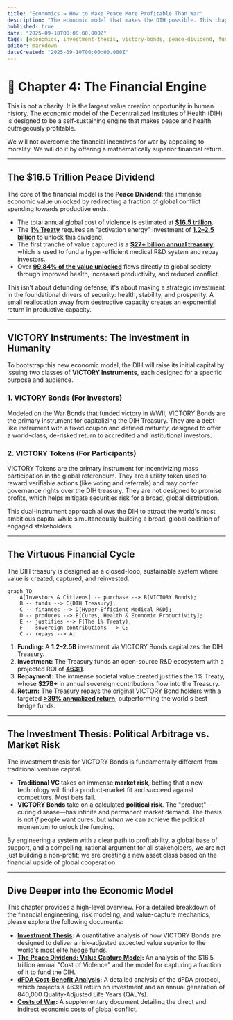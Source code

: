 ```yaml
---
title: "Economics → How to Make Peace More Profitable Than War"
description: "The economic model that makes the DIH possible. This chapter details the Peace Dividend, VICTORY Bonds, and the investment thesis that makes peace more profitable than war."
published: true
date: "2025-09-10T00:00:00.000Z"
tags: [economics, investment-thesis, victory-bonds, peace-dividend, fundraising, tokenomics]
editor: markdown
dateCreated: "2025-09-10T00:00:00.000Z"
---
```


# 📖 Chapter 4: The Financial Engine

This is not a charity. It is the largest value creation opportunity in human history. The economic model of the Decentralized Institutes of Health (DIH) is designed to be a self-sustaining engine that makes peace and health outrageously profitable.

We will not overcome the financial incentives for war by appealing to morality. We will do it by offering a mathematically superior financial return.

---

## The $16.5 Trillion Peace Dividend

The core of the financial model is the **Peace Dividend**: the immense economic value unlocked by redirecting a fraction of global conflict spending towards productive ends.

- The total annual global cost of violence is estimated at **[$16.5 trillion](./reference/costs-of-war.md)**.
- The **[1% Treaty](./strategy/1-percent-treaty.md)** requires an "activation energy" investment of **[$1.2–$2.5 billion](./economics/fundraising-and-budget-plan.md)** to unlock this dividend.
- The first tranche of value captured is a **[$27+ billion annual treasury](./economics/peace-dividend-value-capture.md)**, which is used to fund a hyper-efficient medical R&D system and repay investors.
- Over **[99.84% of the value unlocked](./economics/peace-dividend-value-capture.md)** flows directly to global society through improved health, increased productivity, and reduced conflict.

This isn't about defunding defense; it's about making a strategic investment in the foundational drivers of security: health, stability, and prosperity. A small reallocation away from destructive capacity creates an exponential return in productive capacity.

---

## VICTORY Instruments: The Investment in Humanity

To bootstrap this new economic model, the DIH will raise its initial capital by issuing two classes of **VICTORY Instruments**, each designed for a specific purpose and audience.

### 1. VICTORY Bonds (For Investors)

Modeled on the War Bonds that funded victory in WWII, VICTORY Bonds are the primary instrument for capitalizing the DIH Treasury. They are a debt-like instrument with a fixed coupon and defined maturity, designed to offer a world-class, de-risked return to accredited and institutional investors.

### 2. VICTORY Tokens (For Participants)

VICTORY Tokens are the primary instrument for incentivizing mass participation in the global referendum. They are a utility token used to reward verifiable actions (like voting and referrals) and may confer governance rights over the DIH treasury. They are not designed to promise profits, which helps mitigate securities risk for a broad, global distribution.

This dual-instrument approach allows the DIH to attract the world's most ambitious capital while simultaneously building a broad, global coalition of engaged stakeholders.

---

## The Virtuous Financial Cycle

The DIH treasury is designed as a closed-loop, sustainable system where value is created, captured, and reinvested.

```mermaid
graph TD
    A[Investors & Citizens] -- purchase --> B(VICTORY Bonds);
    B -- funds --> C{DIH Treasury};
    C -- finances --> D[Hyper-Efficient Medical R&D];
    D -- produces --> E[Cures, Health & Economic Productivity];
    E -- justifies --> F(The 1% Treaty);
    F -- sovereign contributions --> C;
    C -- repays --> A;
```

1.  **Funding:** A **$1.2–$2.5B** investment via VICTORY Bonds capitalizes the DIH Treasury.
2.  **Investment:** The Treasury funds an open-source R&D ecosystem with a projected ROI of **[463:1](./economics/dfda-cost-benefit-analysis.md)**.
3.  **Repayment:** The immense societal value created justifies the 1% Treaty, whose **$27B+** in annual sovereign contributions flow into the Treasury.
4.  **Return:** The Treasury repays the original VICTORY Bond holders with a targeted **[>39% annualized return](./economics/investment-thesis.md)**, outperforming the world's best hedge funds.

---

## The Investment Thesis: Political Arbitrage vs. Market Risk

The investment thesis for VICTORY Bonds is fundamentally different from traditional venture capital.

- **Traditional VC** takes on immense **market risk**, betting that a new technology will find a product-market fit and succeed against competitors. Most bets fail.
- **VICTORY Bonds** take on a calculated **political risk**. The "product"—curing disease—has infinite and permanent market demand. The thesis is not _if_ people want cures, but _when_ we can achieve the political momentum to unlock the funding.

By engineering a system with a clear path to profitability, a global base of support, and a compelling, rational argument for all stakeholders, we are not just building a non-profit; we are creating a new asset class based on the financial upside of global cooperation.

---

## Dive Deeper into the Economic Model

This chapter provides a high-level overview. For a detailed breakdown of the financial engineering, risk modeling, and value-capture mechanics, please explore the following documents:

- **[Investment Thesis](./economics/investment-thesis.md):** A quantitative analysis of how VICTORY Bonds are designed to deliver a risk-adjusted expected value superior to the world's most elite hedge funds.
- **[The Peace Dividend: Value Capture Model](./economics/peace-dividend-value-capture.md):** An analysis of the $16.5 trillion annual "Cost of Violence" and the model for capturing a fraction of it to fund the DIH.
- **[dFDA Cost-Benefit Analysis](./economics/dfda-cost-benefit-analysis.md):** A detailed analysis of the dFDA protocol, which projects a 463:1 return on investment and an annual generation of 840,000 Quality-Adjusted Life Years (QALYs).
- **[Costs of War](./reference/costs-of-war.md):** A supplementary document detailing the direct and indirect economic costs of global conflict.
